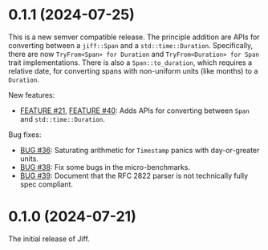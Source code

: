 0.1.1 (2024-07-25)
==================
This is a new semver compatible release. The principle addition are APIs for
converting between a `jiff::Span` and a `std::time::Duration`. Specifically,
there are now `TryFrom<Span> for Duration` and `TryFrom<Duration> for Span`
trait implementations. There is also a `Span::to_duration`, which requires a
relative date, for converting spans with non-uniform units (like months) to a
`Duration`.

New features:

* [FEATURE #21](https://github.com/BurntSushi/jiff/issues/21),
  [FEATURE #40](https://github.com/BurntSushi/jiff/issues/40):
Adds APIs for converting between `Span` and `std::time::Duration`.

Bug fixes:

* [BUG #36](https://github.com/BurntSushi/jiff/issues/36):
Saturating arithmetic for `Timestamp` panics with day-or-greater units.
* [BUG #38](https://github.com/BurntSushi/jiff/issues/38):
Fix some bugs in the micro-benchmarks.
* [BUG #39](https://github.com/BurntSushi/jiff/issues/39):
Document that the RFC 2822 parser is not technically fully spec compliant.


0.1.0 (2024-07-21)
==================
The initial release of Jiff.
